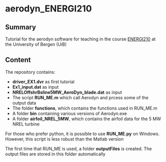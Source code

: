 # aerodyn_ENERGI210


## Summary
Tutorial for the aerodyn software for teaching in the course [ENERGI210](https://www.uib.no/en/course/ENERGI210) at the University of Bergen (UiB)

## Content

The repository contains:
  - **driver_EX1.dvr** as first tutorial
  - **Ex1_input.dat** as input
  - **NRELOffshrBsline5MW_AeroDyn_blade.dat** as input
  - The script **RUN_ME.m** which call Aerodyn and prcess some of the output data
  - The folder **functions**, which contains the functions used in RUN_ME.m
  - A folder **bin** containing various versions of Aerodyn.exe
  - A folder **airfoil_NREL_5MW**, which contains the airfoil data for the 5 MW NREL turbine
  
 For those who prefer python, it is possible to use **RUN_ME.py** on Windows. However, this script is less robust than the Matlab version
  
  The first time that RUN_ME is used, a folder **outputFiles** is created. The output files are stored in this folder automatically
 
